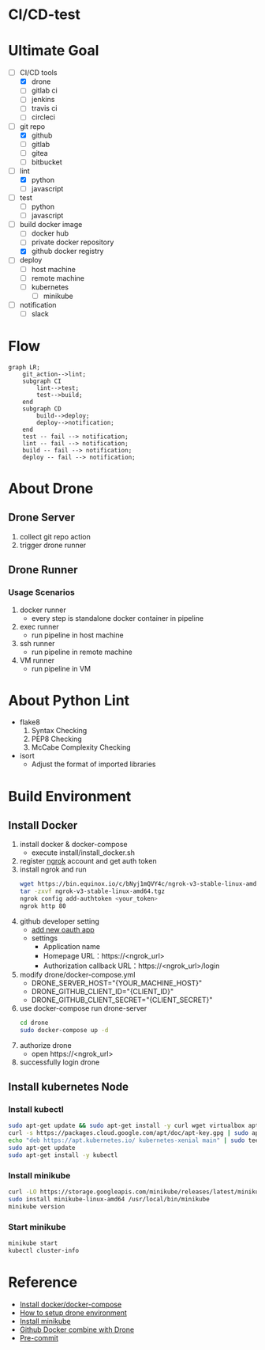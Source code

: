 # CI/CD-test

# Ultimate Goal

- [ ] CI/CD tools
    - [x] drone
    - [ ] gitlab ci
    - [ ] jenkins
    - [ ] travis ci
    - [ ] circleci
- [ ] git repo
    - [x] github
    - [ ] gitlab
    - [ ] gitea
    - [ ] bitbucket
- [ ] lint
    - [x] python
    - [ ] javascript
- [ ] test
    - [ ] python
    - [ ] javascript
- [ ] build docker image
    - [ ] docker hub
    - [ ] private docker repository
    - [x] github docker registry
- [ ] deploy
    - [ ] host machine
    - [ ] remote machine
    - [ ] kubernetes
        - [ ] minikube
- [ ] notification
    - [ ] slack

# Flow

```mermaid
graph LR;
    git_action-->lint;
    subgraph CI
        lint-->test;
        test-->build;
    end
    subgraph CD
        build-->deploy;
        deploy-->notification;
    end
    test -- fail --> notification;
    lint -- fail --> notification;
    build -- fail --> notification;
    deploy -- fail --> notification;
```

# About Drone

## Drone Server

1. collect git repo action
2. trigger drone runner

## Drone Runner

### Usage Scenarios

1. docker runner
    - every step is standalone docker container in pipeline
2. exec runner
    - run pipeline in host machine
3. ssh runner
    - run pipeline in remote machine
4. VM runner
    - run pipeline in VM

# About Python Lint

- flake8
    1. Syntax Checking
    2. PEP8 Checking
    3. McCabe Complexity Checking
- isort
    - Adjust the format of imported libraries

# Build Environment

## Install Docker

1. install docker & docker-compose
    - execute install/install_docker.sh
2. register [ngrok](https://dashboard.ngrok.com/) account and get auth token
3. install ngrok and run
    ```bash
    wget https://bin.equinox.io/c/bNyj1mQVY4c/ngrok-v3-stable-linux-amd64.tgz
    tar -zxvf ngrok-v3-stable-linux-amd64.tgz
    ngrok config add-authtoken <your_token>
    ngrok http 80
    ```
4. github developer setting
    - [add new oauth app](https://github.com/settings/developers)
    - settings
        - Application name
        - Homepage URL：https://<ngrok_url>
        - Authorization callback URL：https://<ngrok_url>/login
5. modify drone/docker-compose.yml
    - DRONE_SERVER_HOST="{YOUR_MACHINE_HOST}"
    - DRONE_GITHUB_CLIENT_ID="{CLIENT_ID}"
    - DRONE_GITHUB_CLIENT_SECRET="{CLIENT_SECRET}"
5. use docker-compose run drone-server
    ```bash
    cd drone
    sudo docker-compose up -d
    ```
6. authorize drone
    - open https://<ngrok_url>
7. successfully login drone

## Install kubernetes Node

### Install kubectl
```bash
sudo apt-get update && sudo apt-get install -y curl wget virtualbox apt-transport-https
curl -s https://packages.cloud.google.com/apt/doc/apt-key.gpg | sudo apt-key add -
echo "deb https://apt.kubernetes.io/ kubernetes-xenial main" | sudo tee /etc/apt/sources.list.d/kubernetes.list
sudo apt-get update
sudo apt-get install -y kubectl
```

### Install minikube
```bash
curl -LO https://storage.googleapis.com/minikube/releases/latest/minikube-linux-amd64
sudo install minikube-linux-amd64 /usr/local/bin/minikube
minikube version
```

### Start minikube
```bash
minikube start
kubectl cluster-info
```

# Reference

- [Install docker/docker-compose](https://www.51cto.com/article/715086.html)
- [How to setup drone environment](https://medium.com/starbugs/%E5%BE%9E%E9%9B%B6%E9%96%8B%E5%A7%8B%E5%AD%B8-devops-%E9%82%A3%E5%B0%B1%E9%81%B8%E6%93%87%E6%9C%80%E7%B0%A1%E5%96%AE%E7%9A%84-drone-ci-%E9%96%8B%E5%A7%8B%E5%90%A7-931126671139)
- [Install minikube](https://www.learnitguide.net/2023/04/how-to-install-minikube-on-ubuntu-2204.html)
- [Github Docker combine with Drone](https://blog.wu-boy.com/2019/09/upload-docker-image-to-github-registry-using-drone/)
- [Pre-commit](https://blog.kyomind.tw/pre-commit/)
